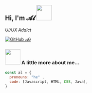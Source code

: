 <h2> Hi, I'm 𝓐𝓵 <img src="https://media.giphy.com/media/mGcNjsfWAjY5AEZNw6/giphy.gif" width="50"></h2>
<p><em>UI/UX Addict</em></p>

[![GitHub 𝓐𝓵](https://img.shields.io/github/followers/alifimn?label=follow&style=social)](https://github.com/alifimn)


### <img src="https://media.giphy.com/media/VgCDAzcKvsR6OM0uWg/giphy.gif" width="50"> A little more about me...  

```javascript
const al = {
  pronouns: "he" ,
  code: [Javascript, HTML, CSS, Java],
}
